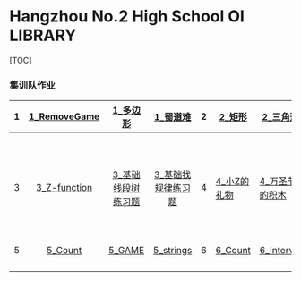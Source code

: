 # Hangzhou No.2 High School OI LIBRARY 

[TOC]

### 集训队作业

|  1   | [1_RemoveGame](problem\1_RemoveGame.html) |           [1_多边形](problem\1_多边形.html)           |           [1_蜀道难](problem\1_蜀道难.html)           | 2    | [2_矩形](problem\2_矩形.html)           | [2_三角形](problem\2_三角形.html)             | [2_圆形](problem\2_圆形.html)                                |
| :--: | :---------------------------------------: | :---------------------------------------------------: | :---------------------------------------------------: | ---- | --------------------------------------- | --------------------------------------------- | ------------------------------------------------------------ |
|  3   | [3_Z-function](problem\3_Z-function.html) | [3_基础线段树练习题](problem\3_基础线段树练习题.html) | [3_基础找规律练习题](problem\3_基础找规律练习题.html) | 4    | [4_小Z的礼物](problem\4_小Z的礼物.html) | [4_万圣节的积木](problem\4_万圣节的积木.html) | [4_青春猪头少年不会梦到兔女郎学姐](problem\4_青春猪头少年不会梦到兔女郎学姐.html) |
|  5   |      [5_Count](problem\5_Count.html)      |                 [5_GAME](5_GAME.html)                 |          [5_strings](problem\5_strings.html)          | 6    | [6_Count](problem\6_Count.html)         | [6_Interval](problem\6_Interval.html)         | [6_Xor](problem\6_Xor.html)                                  |
|      |                                           |                                                       |                                                       |      |                                         |                                               |                                                              |
|      |                                           |                                                       |                                                       |      |                                         |                                               |                                                              |
|      |                                           |                                                       |                                                       |      |                                         |                                               |                                                              |
|      |                                           |                                                       |                                                       |      |                                         |                                               |                                                              |

